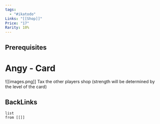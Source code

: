 ```yaml
---
tags:
  - "#ikatodo"
Links: "[[Shop]]"
Price: "17"
Rarity: 10%
---
```

## Prerequisites 

# Angy - Card
![[images.png]]
Tax the other players shop (strength will be determined by the level of the card)

## BackLinks

```dataview
list
from [[]]
```

